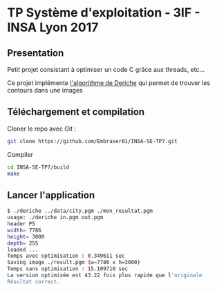 # TP Système d'exploitation - 3IF - INSA Lyon 2017

## Presentation

   Petit projet consistant à optimiser un code C grâce aux threads, etc...
   
   Ce projet implémente [l'algorithme de Deriche](https://en.wikipedia.org/wiki/Deriche_edge_detector) 
   qui permet de trouver les contours dans une images


## Téléchargement et compilation

Cloner le repo avec Git :
```bash
git clone https://github.com/Embraser01/INSA-SE-TP7.git
```

Compiler

```bash
cd INSA-SE-TP7/build
make
```

##  Lancer l'application

```bash
$ ./deriche ../data/city.pgm ./mon_resultat.pgm
usage: ./deriche in.pgm out.pgm
header P5
width= 7786
height= 3000
depth= 255
loaded ...
Temps avec optimisation : 0.349611 sec
Saving image ./result.pgm (w=7786 x h=3000)
Temps sans optimisation : 15.109710 sec
La version optimisée est 43.22 fois plus rapide que l'originale
Résultat correct.
```
